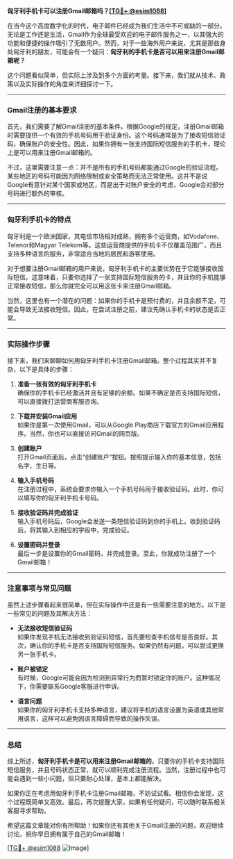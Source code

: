 **匈牙利手机卡可以注册Gmail邮箱吗？[[TG💪+ @esim1088](https://t.me/s/esim1088)]**

在当今这个高度数字化的时代，电子邮件已经成为我们生活中不可或缺的一部分。无论是工作还是生活，Gmail作为全球最受欢迎的电子邮件服务之一，以其强大的功能和便捷的操作吸引了无数用户。然而，对于一些海外用户来说，尤其是那些身处匈牙利的朋友，可能会有一个疑问：**匈牙利的手机卡是否可以用来注册Gmail邮箱呢？**

这个问题看似简单，但实际上涉及到多个方面的考量。接下来，我们就从技术、政策以及实际操作的角度来详细探讨一下。

---

### Gmail注册的基本要求

首先，我们需要了解Gmail注册的基本条件。根据Google的规定，注册Gmail邮箱时需要提供一个有效的手机号码用于验证身份。这个号码通常是为了接收短信验证码，确保账户的安全性。因此，如果你拥有一张支持国际短信服务的手机卡，理论上是可以用来注册Gmail邮箱的。

不过，这里需要注意一点：并不是所有的手机号码都能通过Google的验证流程。某些地区的号码可能因为网络限制或安全策略而无法正常使用。这并不是说Google有意针对某个国家或地区，而是出于对账户安全的考虑，Google会对部分号码进行额外的审核。

---

### 匈牙利手机卡的特点

匈牙利是一个欧洲国家，其电信市场相对成熟，拥有多个运营商，如Vodafone、Telenor和Magyar Telekom等。这些运营商提供的手机卡不仅覆盖范围广，而且支持多种语言的服务，非常适合当地的居民和游客使用。

对于想要注册Gmail邮箱的用户来说，匈牙利手机卡的主要优势在于它能够接收国际短信。这意味着，只要你选择了一张支持国际短信服务的卡，并且你的手机能够正常接收短信，那么你就完全可以用这张卡来注册Gmail邮箱。

当然，这里也有一个潜在的问题：如果你的手机卡是预付费的，并且余额不足，可能会导致无法接收短信。因此，在尝试注册之前，建议先确认手机卡的状态是否正常。

---

### 实际操作步骤

接下来，我们来聊聊如何用匈牙利手机卡注册Gmail邮箱。整个过程其实并不复杂，以下是具体的步骤：

1. **准备一张有效的匈牙利手机卡**  
   确保你的手机卡已经激活并且有足够的余额。如果不确定是否支持国际短信，可以直接拨打运营商客服咨询。

2. **下载并安装Gmail应用**  
   如果你是第一次使用Gmail，可以从Google Play商店下载官方的Gmail应用程序。当然，你也可以直接访问Gmail的网页版。

3. **创建账户**  
   打开Gmail页面后，点击“创建账户”按钮。按照提示输入你的基本信息，包括名字、生日等。

4. **输入手机号码**  
   在注册过程中，系统会要求你输入一个手机号码用于接收验证码。此时，你可以填写你的匈牙利手机卡号码。

5. **接收验证码并完成验证**  
   输入手机号码后，Google会发送一条短信验证码到你的手机上。收到验证码后，将其输入到相应的字段中，完成验证。

6. **设置密码并登录**  
   最后一步是设置你的Gmail密码，并完成登录。至此，你就成功注册了一个Gmail邮箱！

---

### 注意事项与常见问题

虽然上述步骤看起来很简单，但在实际操作中还是有一些需要注意的地方。以下是一些常见的问题及其解决方法：

- **无法接收短信验证码**  
  如果你发现手机无法接收到验证码短信，首先要检查手机信号是否良好。其次，确认你的手机卡是否支持国际短信服务。如果仍然有问题，可以尝试更换另一张手机卡。

- **账户被锁定**  
  有时候，Google可能会因为检测到异常行为而暂时锁定你的账户。这种情况下，你需要联系Google客服进行申诉。

- **语言问题**  
  如果你的匈牙利手机卡支持多种语言，建议将手机的语言设置为英语或其他常用语言，这样可以避免因语言障碍而导致的操作失误。

---

### 总结

综上所述，**匈牙利手机卡是可以用来注册Gmail邮箱的**。只要你的手机卡支持国际短信服务，并且号码状态正常，就可以顺利完成注册流程。当然，注册过程中也可能会遇到一些小问题，但只要耐心处理，基本上都能解决。

如果你正在考虑用匈牙利手机卡注册Gmail邮箱，不妨试试看。相信你会发现，这个过程既简单又高效。最后，再次提醒大家，如果有任何疑问，可以随时联系相关客服寻求帮助。

希望这篇文章能对你有所帮助！如果你还有其他关于Gmail注册的问题，欢迎继续讨论。祝你早日拥有属于自己的Gmail邮箱！

[[TG💪+ @esim1088](https://t.me/s/esim1088) ![Image](https://i.postimg.cc/4NQfJmqS/Snipaste-2025-05-13-00-14-12.png)]